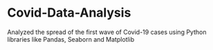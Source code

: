 # Covid-Data-Analysis
Analyzed the spread of the first wave of Covid-19 cases using Python libraries like Pandas, Seaborn and Matplotlib
